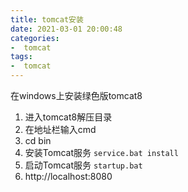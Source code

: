 ```yaml
---
title: tomcat安装
date: 2021-03-01 20:00:48
categories: 
-  tomcat
tags:
-  tomcat
---
```


在windows上安装绿色版tomcat8
<!-- more -->

1. 进入tomcat8解压目录
2. 在地址栏输入cmd
3. cd bin
4. 安装Tomcat服务 `service.bat install`
5. 启动Tomcat服务 `startup.bat`
6. http://localhost:8080
